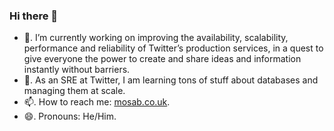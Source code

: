 ### Hi there 👋

- 🔭. I’m currently working on improving the availability, scalability, performance and reliability
  of Twitter’s production services, in a quest to give everyone the power to create and share ideas
  and information instantly without barriers.
- 🌱. As an SRE at Twitter, I am learning tons of stuff about databases and managing them at scale.
- 📫. How to reach me: [mosab.co.uk](https://mosab.co.uk).
- 😄. Pronouns: He/Him.
